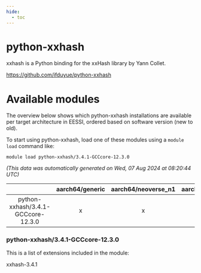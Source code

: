 ```yaml
---
hide:
  - toc
---
```


python-xxhash
=============


xxhash is a Python binding for the xxHash library by Yann Collet.

https://github.com/ifduyue/python-xxhash
# Available modules


The overview below shows which python-xxhash installations are available per target architecture in EESSI, ordered based on software version (new to old).

To start using python-xxhash, load one of these modules using a `module load` command like:

```shell
module load python-xxhash/3.4.1-GCCcore-12.3.0
```

*(This data was automatically generated on Wed, 07 Aug 2024 at 08:20:44 UTC)*  

| |aarch64/generic|aarch64/neoverse_n1|aarch64/neoverse_v1|x86_64/generic|x86_64/amd/zen2|x86_64/amd/zen3|x86_64/amd/zen4|x86_64/intel/haswell|x86_64/intel/skylake_avx512|
| :---: | :---: | :---: | :---: | :---: | :---: | :---: | :---: | :---: | :---: |
|python-xxhash/3.4.1-GCCcore-12.3.0|x|x|x|x|x|x|x|x|x|


### python-xxhash/3.4.1-GCCcore-12.3.0

This is a list of extensions included in the module:

xxhash-3.4.1